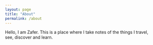```yaml
---
layout: page
title: "About"
permalink: /about
---
```


Hello, I am Zafer. This is a place where I take notes of the things I travel, see, discover and learn.
